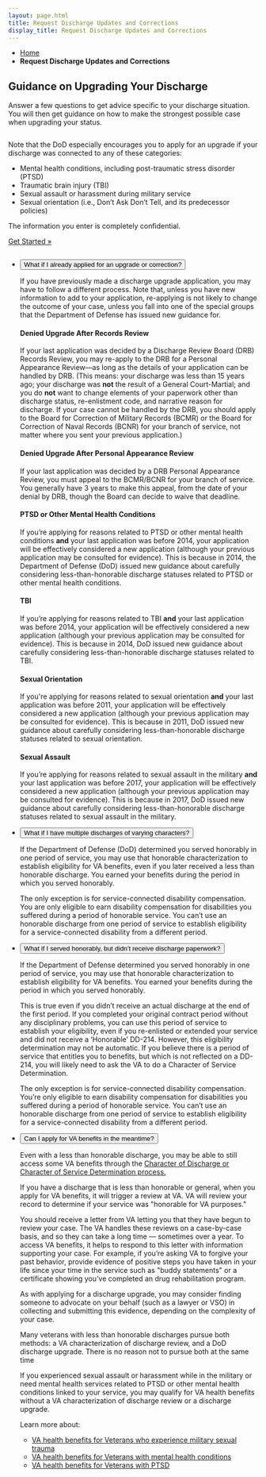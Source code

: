 ```yaml
---
layout: page.html
title: Request Discharge Updates and Corrections
display_title: Request Discharge Updates and Corrections
---
```

<main itemscope itemtype="http://schema.org/FAQPage" class="faq-page">
  <nav class="va-nav-breadcrumbs">
    <ul class="row va-nav-breadcrumbs-list columns" role="menubar" aria-label="Primary">
      <li><a href="/">Home</a></li>
      <li><strong>Request Discharge Updates and Corrections</strong></li>
    </ul>
  </nav>
  <div class="row">
    <article class="usa-content columns">
      <h1>Guidance on Upgrading Your Discharge</h1>
      <div class="va-introtext">
        <p>Answer a few questions to get advice specific to your discharge situation. You will then get guidance on how to make the strongest possible case when upgrading your status.</p>
      </div>
      <div class="main home signup" role="main">
        <div class="section main-menu">
          <div class="row">
            <div class="small-12 columns">
              <div>
                <p>
                  Note that the DoD especially encourages you to apply for an upgrade if your discharge was connected to any of these categories:
                </p>
                <ul>
                  <li>Mental health conditions, including post-traumatic stress disorder (PTSD) </li>
                  <li>Traumatic brain injury (TBI)</li>
                  <li>Sexual assault or harassment during military service</li>
                  <li>Sexual orientation (i.e., Don’t Ask Don’t Tell, and its predecessor policies)</li>
                </ul>
                <p>
                  The information you enter is completely confidential.
                </p>
                <p>
                  <a class="usa-button-primary va-button" href="/discharge-wizard">Get Started »</a>
                </p>
              </div>
            </div>
          </div>
          <div class="row">
            <div class="small-12 columns">
              <div class="usa-accordion">
                <ul class="usa-unstyled-list">
                  <li markdown="1" itemscope itemtype="http://schema.org/Question">
                    <button class="usa-button-unstyled usa-accordion-button" aria-controls="dbq1" itemprop="name">What if I already applied for an upgrade or correction?</button>
                    <div id="dbq1" class="usa-accordion-content" itemprop="acceptedAnswer" itemscope itemtype="http://schema.org/Answer">
                      <div itemprop="text">
                        <p>If you have previously made a discharge upgrade application, you may have to follow a different process. Note that, unless you have new information to add to your application, re-applying is not likely to change the outcome of your case, unless you fall into one of the special groups that the Department of Defense has issued new guidance for.</p>
                        <h4>Denied Upgrade After Records Review</h4>
                        <p>If your last application was decided by a Discharge Review Board (DRB) Records Review, you may re-apply to the DRB for a Personal Appearance Review—as long as the details of your application can be handled by DRB. (This means: your discharge was less than 15 years ago; your discharge was <strong>not</strong> the result of a General Court-Martial; and you do <strong>not</strong> want to change elements of your paperwork other than discharge status, re-enlistment code, and narrative reason for discharge. If your case cannot be handled by the DRB, you should apply to the Board for Correction of Military Records (BCMR) or the Board for Correction of Naval Records (BCNR) for your branch of service, not matter where you sent your previous application.)</p>
                        <h4>Denied Upgrade After Personal Appearance Review</h4>
                        <p>If your last application was decided by a DRB Personal Appearance Review, you must appeal to the BCMR/BCNR for your branch of service. You generally have 3 years to make this appeal, from the date of your denial by DRB, though the Board can decide to waive that deadline.</p>
                        <h4>PTSD or Other Mental Health Conditions</h4>
                        <p>If you’re applying for reasons related to PTSD or other mental health conditions <strong>and</strong> your last application was before 2014, your application will be effectively considered a new application (although your previous application may be consulted for evidence). This is because in 2014, the Department of Defense (DoD) issued new guidance about carefully considering less-than-honorable discharge statuses related to PTSD or other mental health conditions.</p>
                        <h4>TBI</h4>
                        <p>If you’re applying for reasons related to TBI <strong>and</strong> your last application was before 2014, your application will be effectively considered a new application (although your previous application may be consulted for evidence). This is because in 2014, DoD issued new guidance about carefully considering less-than-honorable discharge statuses related to TBI.</p>
                        <h4>Sexual Orientation</h4>
                        <p>If you're applying for reasons related to sexual orientation <strong>and</strong> your last application was before 2011, your application will be effectively considered a new application (although your previous application may be consulted for evidence). This is because in 2011, DoD issued new guidance about carefully considering less-than-honorable discharge statuses related to sexual orientation.</p>
                        <h4>Sexual Assault</h4>
                        <p>If you’re applying for reasons related to sexual assault in the military <strong>and</strong> your last application was before 2017, your application will be effectively considered a new application (although your previous application may be consulted for evidence). This is because in 2017, DoD issued new guidance about carefully considering less-than-honorable discharge statuses related to sexual assault in the military.</p>
                      </div>
                    </div>
                  </li>
                  <li markdown="1" itemscope itemtype="http://schema.org/Question">
                    <button class="usa-button-unstyled usa-accordion-button" aria-controls="dbq2" itemprop="name">What if I have multiple discharges of varying characters?</button>
                    <div id="dbq2" class="usa-accordion-content" itemprop="acceptedAnswer" itemscope itemtype="http://schema.org/Answer">
                      <div itemprop="text">
                        <p>If the Department of Defense (DoD) determined you served honorably in one period of service, you may use that honorable characterization to establish eligibility for VA benefits, even if you later received a less than honorable discharge. You earned your benefits during the period in which you served honorably.</p>
                        <p>The only exception is for service-connected disability compensation. You are only eligible to earn disability compensation for disabilities you suffered during a period of honorable service. You can’t use an honorable discharge from one period of service to establish eligibility for a service-connected disability from a different period.</p>
                      </div>
                    </div>
                  </li>
                  <li markdown="1" itemscope itemtype="http://schema.org/Question">
                    <button class="usa-button-unstyled usa-accordion-button" aria-controls="dbq3" itemprop="name">What if I served honorably, but didn’t receive discharge paperwork?</button>
                    <div id="dbq3" class="usa-accordion-content" itemprop="acceptedAnswer" itemscope itemtype="http://schema.org/Answer">
                      <div itemprop="text">
                        <p>If the Department of Defense determined you served honorably in one period of service, you may use that honorable characterization to establish eligibility for VA benefits. You earned your benefits during the period in which you served honorably.</p>
                        <p>This is true even if you didn’t receive an actual discharge at the end of the first period. If you completed your original contract period without any disciplinary problems, you can use this period of service to establish your eligibility, even if you re-enlisted or extended your service and did not receive a ‘Honorable’ DD-214. However, this eligibility determination may not be automatic. If you believe there is a period of service that entitles you to benefits, but which is not reflected on a DD-214, you will likely need to ask the VA to do a Character of Service Determination.</p>
                        <p>The only exception is for service-connected disability compensation. You’re only eligible to earn disability compensation for disabilities you suffered during a period of honorable service. You can’t use an honorable discharge from one period of service to establish eligibility for a service-connected disability from a different period.</p>
                      </div>
                    </div>
                  </li>
                  <li markdown="1" itemscope itemtype="http://schema.org/Question">
                    <button class="usa-button-unstyled usa-accordion-button" aria-controls="dbq4" itemprop="name">Can I apply for VA benefits in the meantime?</button>
                    <div id="dbq4" class="usa-accordion-content" itemprop="acceptedAnswer" itemscope itemtype="http://schema.org/Answer">
                      <div itemprop="text">
                        <div class="va-alert usa-alert usa-alert-warning">
                          <div class="va-alert-body usa-alert-body">
                            <div class="usa-alert-text usa-alert-heading">
                              <p>Even with a less than honorable discharge, you may be able to still access some VA benefits through the <a href="https://www.benefits.va.gov/BENEFITS/docs/COD_Factsheet.pdf">Character of Discharge or Character of Service Determination process.</a></p>
                            </div>
                          </div>
                        </div>
                        <p>If you have a discharge that is less than honorable or general, when you apply for VA benefits, it will trigger a review at VA. VA will review your record to determine if your service was "honorable for VA purposes."</p>
                        <p>You should receive a letter from VA letting you that they have begun to review your case. The VA handles these reviews on a case-by-case basis, and so they can take a long time — sometimes over a year. To access VA benefits, it helps to respond to this letter with information supporting your case. For example, if you’re asking VA to forgive your past behavior, provide evidence of positive steps you have taken in your life since your time in the service such as "buddy statements" or a certificate showing you’ve completed an drug rehabilitation program.</p>
                        <p>As with applying for a discharge upgrade, you may consider finding someone to advocate on your behalf (such as a lawyer or VSO) in collecting and submitting this evidence, depending on the complexity of your case.</p>
                        <p>Many veterans with less than honorable discharges pursue both methods: a VA characterization of discharge review, and a DoD discharge upgrade. There is no reason not to pursue both at the same time</p>
                        <p>If you experienced sexual assault or harassment while in the military or need mental health services related to PTSD or other mental health conditions linked to your service, you may qualify for VA health benefits without a VA characterization of discharge review or a discharge upgrade.
                        </p>
                        <p>
                          Learn more about:
                          <ul>
                            <li><a href="https://www.vets.gov/health-care/health-conditions/military-sexual-trauma/">VA health benefits for Veterans who experience military sexual trauma</a></li>
                            <li><a href="https://www.vets.gov/health-care/health-conditions/mental-health/">VA health benefits for Veterans with mental health conditions</a></li>
                            <li><a href="https://www.vets.gov/health-care/health-conditions/mental-health/ptsd/">VA health benefits for Veterans with PTSD</a></li>
                          </ul>
                        </p>
                      </div>
                    </div>
                  </li>
                </ul>
              </div>
            </div>
          </div>
        </div>
      </div>
    </article>
  </div>
</main>


<script src="https://standards.usa.gov/assets/js/vendor/uswds.min.js" type="text/javascript"></script>
<script type="text/javascript">
(function() {
  var openAccordion = function(id) {
    document.querySelector('[aria-controls="' + id + '"]').setAttribute('aria-expanded', true);
    document.getElementById(id).setAttribute('aria-hidden', false);
  }
})();
</script>
